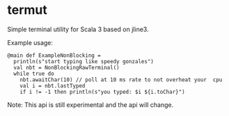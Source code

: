 # termut

Simple terminal utility for Scala 3 based on jline3.

Example usage:
```
@main def ExampleNonBlocking = 
  println(s"start typing like speedy gonzales")
  val nbt = NonBlockingRawTerminal()
  while true do
    nbt.awaitChar(10) // poll at 10 ms rate to not overheat your  cpu
    val i = nbt.lastTyped
    if i != -1 then println(s"you typed: $i ${i.toChar}")
```

Note: This api is still experimental and the api will change.
